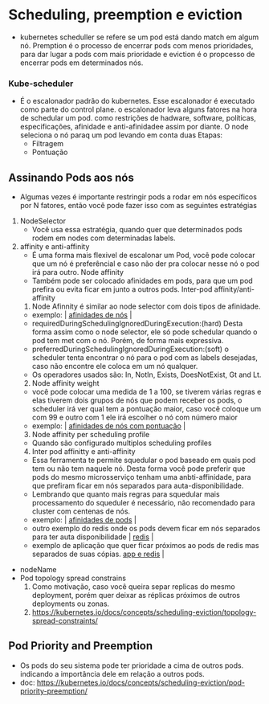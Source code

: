 # Scheduling, preemption e eviction
- kubernetes scheduller se refere se um pod está dando match em algum nó. Premption é o processo de encerrar pods com menos prioridades, para dar lugar a pods com mais prioridade e eviction é o propcesso de encerrar pods em determinados nós.

### Kube-scheduler
- É o escalonador padrão do kubernetes. Esse escalonador é executado como parte do control plane. o escalonador leva alguns fatores na hora de schedular um pod.
como restrições de hadware, software, políticas, especificações, afinidade e anti-afinidadee assim por diante. O node seleciona o nó paraq um pod levando em conta duas Etapas:
  - Filtragem
  - Pontuação

## Assinando Pods aos nós
- Algumas vezes é importante restringir pods a rodar em nós específicos por N fatores, então você pode fazer isso com as seguintes estratégias
1. NodeSelector
   - Você usa essa estratégia, quando quer que determinados pods rodem em nodes com determinadas labels.
2. affinity e anti-affinity
   - É uma forma mais flexivel de escalonar um Pod, você pode colocar que um nó é preferêncial e caso não der pra colocar nesse nó o pod irá para outro. Node affinity
   - Também pode ser colocado afinidades em pods, para que um pod prefira ou evita ficar em junto a outros pods. Inter-pod affinity/anti-affinity 
   1. Node Afinnity é similar ao node selector com dois tipos de afinidade.
     - exemplo: | [afinidades de nós](../manifest/pods-affinity/node-affinity.yaml) |
     - requiredDuringSchedulingIgnoredDuringExecution:(hard) Desta forma assim como o node selector, ele só pode schedular quando o pod tem met com o nó. Porém, de forma mais expressiva.
     - preferredDuringSchedulingIgnoredDuringExecution:(soft) o scheduler tenta encontrar o nó para o pod com as labels desejadas, caso não encontre ele coloca em um nó qualquer.
   - Os operadores usados são: In, NotIn, Exists, DoesNotExist, Gt and Lt.
   2. Node affinity weight
     - você pode colocar uma medida de 1 a 100, se tiverem várias regras e elas tiverem dois grupos de nós que podem receber os pods, o scheduler irá ver qual tem a pontuação maior, caso você coloque um com 99 e outro com 1 ele irá escolher o nó com número maior
     - exemplo: | [afinidades de nós com pontuação](../manifest/pods-affinity/node-affinity-weight.yaml) |
   3. Node affinity per scheduling profile
     - Quando são configurado multiplos scheduling profiles 
   4. Inter pod affinitty e anti-affinity
     - Essa ferramenta te permite squedular o pod baseado em quais pod tem ou não tem naquele nó. Desta forma você pode preferir que pods do mesmo microsserviço tenham uma anbti-affinidade, para que prefiram ficar em nós separados para auta-disponibilidade.
     - Lembrando que quanto mais regras para squedular mais processamento do squeduler é necessário, não recomendado para cluster com centenas de nós.
     - exemplo: | [afinidades de pods](../manifest/pods-affinity/pod-with-pod-affinity.yaml) |
     - outro exemplo do redis onde os pods devem ficar em nós separados para ter auta disponibilidade | [redis](../manifest/pods-affinity/redis-antiaffinity.yamll) |
     - exemplo de aplicação que quer ficar próximos ao pods de redis mas separados de suas cópias. [app e redis](../manifest/pods-affinity/app-redis.yaml) |
  - nodeName
  - Pod topology spread constrains
      1. Como motivação, caso você queira separ replicas do mesmo deployment, porém quer deixar as réplicas próximos de outros deployments ou zonas.
      2. https://kubernetes.io/docs/concepts/scheduling-eviction/topology-spread-constraints/

## Pod Priority and Preemption
- Os pods do seu sistema pode ter prioridade a cima de outros pods. indicando a importância dele em relação a outros pods.
- doc: https://kubernetes.io/docs/concepts/scheduling-eviction/pod-priority-preemption/